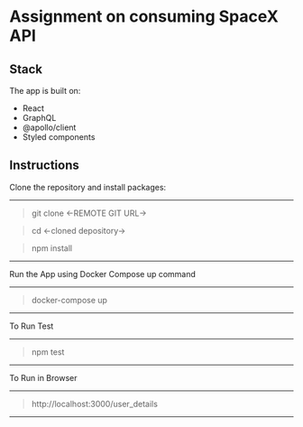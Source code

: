 # Assignment on consuming SpaceX API

## Stack

The app is built on:
* React
* GraphQL 
* @apollo/client
* Styled components

## Instructions

Clone the repository and install packages:
*************
> git clone <-REMOTE GIT URL->

> cd <-cloned depository->

> npm install
*************

Run the App using Docker Compose up command
*******************
> docker-compose up
*******************

To Run Test
****************
> npm test
****************

To Run in Browser
****************
> http://localhost:3000/user_details
****************

